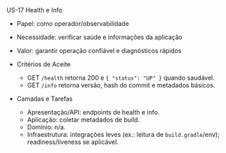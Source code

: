 US-17 Health e Info

- Papel: como operador/observabilidade
- Necessidade: verificar saúde e informações da aplicação
- Valor: garantir operação confiável e diagnósticos rápidos

- Critérios de Aceite
  - GET `/health` retorna 200 e `{ "status": "UP" }` quando saudável.
  - GET `/info` retorna versão, hash do commit e metadados básicos.

- Camadas e Tarefas
  - Apresentação/API: endpoints de health e info.
  - Aplicação: coletar metadados de build.
  - Domínio: n/a.
  - Infraestrutura: integrações leves (ex.: leitura de `build.gradle`/env); readiness/liveness se aplicável.


